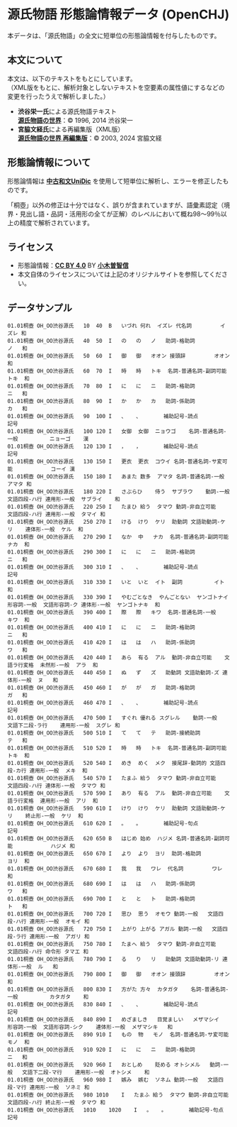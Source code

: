 # 源氏物語 形態論情報データ (OpenCHJ)

本データは、「源氏物語」の全文に短単位の形態論情報を付与したものです。

## 本文について
本文は、以下のテキストをもとにしています。  
（XML版をもとに、解析対象としないテキストを空要素の属性値にするなどの変更を行ったうえで解析しました。）

- **渋谷栄一氏**による源氏物語テキスト  
  **[源氏物語の世界](http://www.sainet.or.jp/~eshibuya/index.html)**：© 1996, 2014 渋谷栄一  
- **宮脇文経氏**による再編集版（XML版）  
  **[源氏物語の世界 再編集版](https://www.genji-monogatari.net/)**：© 2003, 2024 宮脇文経  

## 形態論情報について
形態論情報は **[中古和文UniDic](https://clrd.ninjal.ac.jp/unidic/download_all.html#unidic_wabun)** を使用して短単位に解析し、エラーを修正したものです。

「桐壺」以外の修正は十分ではなく、誤りが含まれていますが、語彙素認定（境界・見出し語・品詞・活用形の全てが正解）のレベルにおいて概ね98～99％以上の精度で解析されています。

## ライセンス
- 形態論情報：**[CC BY 4.0](https://creativecommons.org/licenses/by/4.0/)** BY **[小木曽智信](https://researchmap.jp/togiso)**
- 本文自体のライセンスについては上記のオリジナルサイトを参照してください。

## データサンプル
```
01.01桐壺	OH_OO渋谷源氏	10	40	B	いづれ	何れ	イズレ	代名詞			イズレ	和
01.01桐壺	OH_OO渋谷源氏	40	50	I	の	の	ノ	助詞-格助詞			ノ	和
01.01桐壺	OH_OO渋谷源氏	50	60	I	御	御	オオン	接頭辞			オオン	和
01.01桐壺	OH_OO渋谷源氏	60	70	I	時	時	トキ	名詞-普通名詞-副詞可能			トキ	和
01.01桐壺	OH_OO渋谷源氏	70	80	I	に	に	ニ	助詞-格助詞			ニ	和
01.01桐壺	OH_OO渋谷源氏	80	90	I	か	か	カ	助詞-係助詞			カ	和
01.01桐壺	OH_OO渋谷源氏	90	100	I	、	、		補助記号-読点				記号
01.01桐壺	OH_OO渋谷源氏	100	120	I	女御	女御	ニョウゴ	名詞-普通名詞-一般			ニョーゴ	漢
01.01桐壺	OH_OO渋谷源氏	120	130	I	，	，		補助記号-読点				記号
01.01桐壺	OH_OO渋谷源氏	130	150	I	更衣	更衣	コウイ	名詞-普通名詞-サ変可能			コーイ	漢
01.01桐壺	OH_OO渋谷源氏	150	180	I	あまた	数多	アマタ	名詞-普通名詞-一般			アマタ	和
01.01桐壺	OH_OO渋谷源氏	180	220	I	さぶらひ	侍う	サブラウ	動詞-一般	文語四段-ハ行	連用形-一般	サブライ	和
01.01桐壺	OH_OO渋谷源氏	220	250	I	たまひ	給う	タマウ	動詞-非自立可能	文語四段-ハ行	連用形-一般	タマイ	和
01.01桐壺	OH_OO渋谷源氏	250	270	I	ける	けり	ケリ	助動詞	文語助動詞-ケリ	連体形-一般	ケル	和
01.01桐壺	OH_OO渋谷源氏	270	290	I	なか	中	ナカ	名詞-普通名詞-副詞可能			ナカ	和
01.01桐壺	OH_OO渋谷源氏	290	300	I	に	に	ニ	助詞-格助詞			ニ	和
01.01桐壺	OH_OO渋谷源氏	300	310	I	、	、		補助記号-読点				記号
01.01桐壺	OH_OO渋谷源氏	310	330	I	いと	いと	イト	副詞			イト	和
01.01桐壺	OH_OO渋谷源氏	330	390	I	やむごとなき	やんごとない	ヤンゴトナイ	形容詞-一般	文語形容詞-ク	連体形-一般	ヤンゴトナキ	和
01.01桐壺	OH_OO渋谷源氏	390	400	I	際	際	キワ	名詞-普通名詞-一般			キワ	和
01.01桐壺	OH_OO渋谷源氏	400	410	I	に	に	ニ	助詞-格助詞			ニ	和
01.01桐壺	OH_OO渋谷源氏	410	420	I	は	は	ハ	助詞-係助詞			ワ	和
01.01桐壺	OH_OO渋谷源氏	420	440	I	あら	有る	アル	動詞-非自立可能	文語ラ行変格	未然形-一般	アラ	和
01.01桐壺	OH_OO渋谷源氏	440	450	I	ぬ	ず	ズ	助動詞	文語助動詞-ズ	連体形-一般	ヌ	和
01.01桐壺	OH_OO渋谷源氏	450	460	I	が	が	ガ	助詞-格助詞			ガ	和
01.01桐壺	OH_OO渋谷源氏	460	470	I	、	、		補助記号-読点				記号
01.01桐壺	OH_OO渋谷源氏	470	500	I	すぐれ	優れる	スグレル	動詞-一般	文語下二段-ラ行	連用形-一般	スグレ	和
01.01桐壺	OH_OO渋谷源氏	500	510	I	て	て	テ	助詞-接続助詞			テ	和
01.01桐壺	OH_OO渋谷源氏	510	520	I	時	時	トキ	名詞-普通名詞-副詞可能			トキ	和
01.01桐壺	OH_OO渋谷源氏	520	540	I	めき	めく	メク	接尾辞-動詞的	文語四段-カ行	連用形-一般	メキ	和
01.01桐壺	OH_OO渋谷源氏	540	570	I	たまふ	給う	タマウ	動詞-非自立可能	文語四段-ハ行	連体形-一般	タマウ	和
01.01桐壺	OH_OO渋谷源氏	570	590	I	あり	有る	アル	動詞-非自立可能	文語ラ行変格	連用形-一般	アリ	和
01.01桐壺	OH_OO渋谷源氏	590	610	I	けり	けり	ケリ	助動詞	文語助動詞-ケリ	終止形-一般	ケリ	和
01.01桐壺	OH_OO渋谷源氏	610	620	I	。	。		補助記号-句点				記号
01.01桐壺	OH_OO渋谷源氏	620	650	B	はじめ	始め	ハジメ	名詞-普通名詞-副詞可能			ハジメ	和
01.01桐壺	OH_OO渋谷源氏	650	670	I	より	より	ヨリ	助詞-格助詞			ヨリ	和
01.01桐壺	OH_OO渋谷源氏	670	680	I	我	我	ワレ	代名詞			ワレ	和
01.01桐壺	OH_OO渋谷源氏	680	690	I	は	は	ハ	助詞-係助詞			ワ	和
01.01桐壺	OH_OO渋谷源氏	690	700	I	と	と	ト	助詞-格助詞			ト	和
01.01桐壺	OH_OO渋谷源氏	700	720	I	思ひ	思う	オモウ	動詞-一般	文語四段-ハ行	連用形-一般	オモイ	和
01.01桐壺	OH_OO渋谷源氏	720	750	I	上がり	上がる	アガル	動詞-一般	文語四段-ラ行	連用形-一般	アガリ	和
01.01桐壺	OH_OO渋谷源氏	750	780	I	たまへ	給う	タマウ	動詞-非自立可能	文語四段-ハ行	命令形	タマエ	和
01.01桐壺	OH_OO渋谷源氏	780	790	I	る	り	リ	助動詞	文語助動詞-リ	連体形-一般	ル	和
01.01桐壺	OH_OO渋谷源氏	790	800	I	御	御	オオン	接頭辞			オオン	和
01.01桐壺	OH_OO渋谷源氏	800	830	I	方がた	方々	カタガタ	名詞-普通名詞-一般			カタガタ	和
01.01桐壺	OH_OO渋谷源氏	830	840	I	、	、		補助記号-読点				記号
01.01桐壺	OH_OO渋谷源氏	840	890	I	めざましき	目覚ましい	メザマシイ	形容詞-一般	文語形容詞-シク	連体形-一般	メザマシキ	和
01.01桐壺	OH_OO渋谷源氏	890	910	I	もの	物	モノ	名詞-普通名詞-サ変可能			モノ	和
01.01桐壺	OH_OO渋谷源氏	910	920	I	に	に	ニ	助詞-格助詞			ニ	和
01.01桐壺	OH_OO渋谷源氏	920	960	I	おとしめ	貶める	オトシメル	動詞-一般	文語下二段-マ行	連用形-一般	オトシメ	和
01.01桐壺	OH_OO渋谷源氏	960	980	I	嫉み	嫉む	ソネム	動詞-一般	文語四段-マ行	連用形-一般	ソネミ	和
01.01桐壺	OH_OO渋谷源氏	980	1010	I	たまふ	給う	タマウ	動詞-非自立可能	文語四段-ハ行	終止形-一般	タマウ	和
01.01桐壺	OH_OO渋谷源氏	1010	1020	I	。	。		補助記号-句点				記号
```
